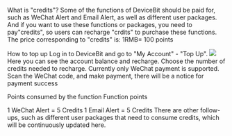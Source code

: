 What is "credits"?
Some of the functions of DeviceBit should be paid for, such as WeChat Alert and Email Alert, as well as different user packages. And if you want to use these functions or packages, you need to pay"credits", so users can recharge "crdits" to purchase these functions. The price corresponding to "credits" is:
1RMB= 100 points

How to top up
Log in to DeviceBit and go to "My Account" - "Top Up".
![](https://leweidoc.oss-cn-hangzhou.aliyuncs.com/lewei50/img/devicebitmanual-xj-20180930-60.jpg)
Here you can see the account balance and recharge. Choose the number of credits needed to recharge. Currently only WeChat payment is supported. Scan the WeChat code, and make payment, there will be a notice for payment success


Points consumed by the function
Function points

1 WeChat Alert = 5 Credits
1 Email Alert = 5 Credits
There are other follow-ups, such as different user packages that need to consume credits, which will be continuously updated here.

[60]: https://leweidoc.oss-cn-hangzhou.aliyuncs.com/lewei50/img/devicebitmanual-xj-20180930-60.jpg
